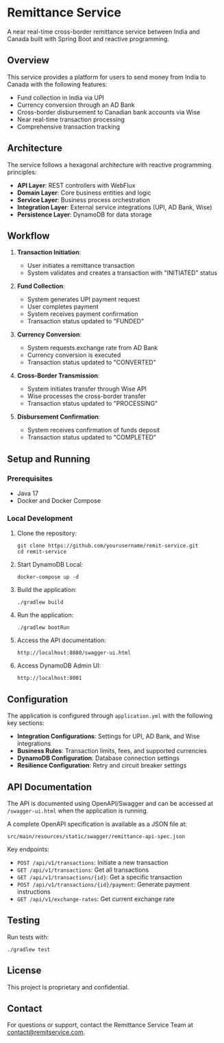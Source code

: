 # Remittance Service

A near real-time cross-border remittance service between India and Canada built with Spring Boot and reactive programming.

## Overview

This service provides a platform for users to send money from India to Canada with the following features:

- Fund collection in India via UPI
- Currency conversion through an AD Bank
- Cross-border disbursement to Canadian bank accounts via Wise
- Near real-time transaction processing
- Comprehensive transaction tracking

## Architecture

The service follows a hexagonal architecture with reactive programming principles:

- **API Layer**: REST controllers with WebFlux
- **Domain Layer**: Core business entities and logic
- **Service Layer**: Business process orchestration
- **Integration Layer**: External service integrations (UPI, AD Bank, Wise)
- **Persistence Layer**: DynamoDB for data storage

## Workflow

1. **Transaction Initiation**:
   - User initiates a remittance transaction
   - System validates and creates a transaction with "INITIATED" status

2. **Fund Collection**:
   - System generates UPI payment request
   - User completes payment
   - System receives payment confirmation
   - Transaction status updated to "FUNDED"

3. **Currency Conversion**:
   - System requests exchange rate from AD Bank
   - Currency conversion is executed
   - Transaction status updated to "CONVERTED"

4. **Cross-Border Transmission**:
   - System initiates transfer through Wise API
   - Wise processes the cross-border transfer
   - Transaction status updated to "PROCESSING"

5. **Disbursement Confirmation**:
   - System receives confirmation of funds deposit
   - Transaction status updated to "COMPLETED"

## Setup and Running

### Prerequisites

- Java 17
- Docker and Docker Compose

### Local Development

1. Clone the repository:
   ```
   git clone https://github.com/yourusername/remit-service.git
   cd remit-service
   ```

2. Start DynamoDB Local:
   ```
   docker-compose up -d
   ```

3. Build the application:
   ```
   ./gradlew build
   ```

4. Run the application:
   ```
   ./gradlew bootRun
   ```

5. Access the API documentation:
   ```
   http://localhost:8080/swagger-ui.html
   ```

6. Access DynamoDB Admin UI:
   ```
   http://localhost:8001
   ```

## Configuration

The application is configured through `application.yml` with the following key sections:

- **Integration Configurations**: Settings for UPI, AD Bank, and Wise integrations
- **Business Rules**: Transaction limits, fees, and supported currencies
- **DynamoDB Configuration**: Database connection settings
- **Resilience Configuration**: Retry and circuit breaker settings

## API Documentation

The API is documented using OpenAPI/Swagger and can be accessed at `/swagger-ui.html` when the application is running.

A complete OpenAPI specification is available as a JSON file at:
```
src/main/resources/static/swagger/remittance-api-spec.json
```

Key endpoints:

- `POST /api/v1/transactions`: Initiate a new transaction
- `GET /api/v1/transactions`: Get all transactions
- `GET /api/v1/transactions/{id}`: Get a specific transaction
- `POST /api/v1/transactions/{id}/payment`: Generate payment instructions
- `GET /api/v1/exchange-rates`: Get current exchange rate

## Testing

Run tests with:

```
./gradlew test
```

## License

This project is proprietary and confidential.

## Contact

For questions or support, contact the Remittance Service Team at contact@remitservice.com. 